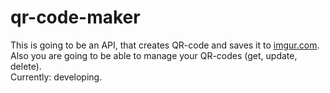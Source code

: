 # qr-code-maker

This is going to be an API, that creates QR-code and saves it to [imgur.com](https://imgur.com/). Also you are going to be able to manage your QR-codes (get, update, delete).\
Currently: developing.